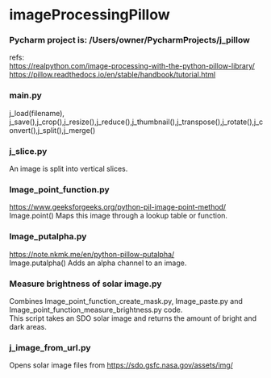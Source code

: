 # imageProcessingPillow
### Pycharm project is: /Users/owner/PycharmProjects/j_pillow 
refs:   
https://realpython.com/image-processing-with-the-python-pillow-library/  
https://pillow.readthedocs.io/en/stable/handbook/tutorial.html  
 
### main.py  

j_load(filename), j_save(),j_crop(),j_resize(),j_reduce(),j_thumbnail(),j_transpose(),j_rotate(),j_convert(),j_split(),j_merge()

### j_slice.py  
An image is split into vertical slices.  

### Image_point_function.py  
https://www.geeksforgeeks.org/python-pil-image-point-method/  
Image.point() Maps this image through a lookup table or function.  

### Image_putalpha.py  
https://note.nkmk.me/en/python-pillow-putalpha/  
Image.putalpha() Adds an alpha channel to an image.  

### Measure brightness of solar image.py  
Combines Image_point_function_create_mask.py, Image_paste.py and Image_point_function_measure_brightness.py code.  
This script takes an SDO solar image and returns the amount of bright and dark areas.   

### j_image_from_url.py  
Opens solar image files from https://sdo.gsfc.nasa.gov/assets/img/  




